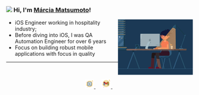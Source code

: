 ### <img src="https://media.giphy.com/media/ud6Q18PGmcyWXwiz9O/giphy.gif" width="50"></img> Hi, I'm [Márcia Matsumoto](https://www.linkedin.com/in/tiemimatsumoto/)!

<img width="40%" align="right" alt="Github" src="https://github.com/tihmatsumoto/tihmatsumoto/blob/main/assets/girl-working-computer.gif" />

- iOS Engineer working in hospitality industry;
- Before diving into iOS, I was QA Automation Engineer for over 6 years
- Focus on building robust mobile applications with focus in quality

___
<br/>
<p align="center">
  <a href="https://www.linkedin.com/in/tihmatsumoto/">
    <img alt="Márcia Matsumoto | Linkedin" width="24px" src="https://github.com/tihmatsumoto/tihmatsumoto/blob/main/assets/icons8-linkedin.svg" />
  </a> &nbsp; &nbsp;
  <a href="mailto:tiemi.matsumoto@gmail.com">
    <img alt="Márcia Matsumoto | Gmail" width="26px" src="https://github.com/tihmatsumoto/tihmatsumoto/blob/main/assets/icons8-gmail.svg" />
  </a> &nbsp;
</p>
<br/>